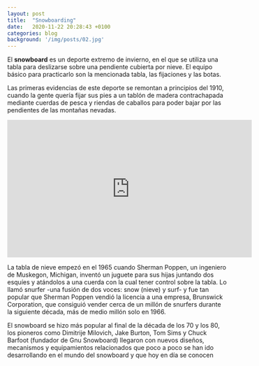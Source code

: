 ```yaml
---
layout: post
title:  "Snowboarding"
date:   2020-11-22 20:28:43 +0100
categories: blog
background: '/img/posts/02.jpg'
---
```

El **snowboard** es un deporte extremo de invierno, en el que se utiliza una tabla para deslizarse sobre una pendiente cubierta por nieve. El equipo básico para practicarlo son la mencionada tabla, las fijaciones y las botas.

Las primeras evidencias de este deporte se remontan a principios del 1910, cuando la gente quería fijar sus pies a un tablón de madera contrachapada mediante cuerdas de pesca y riendas de caballos para poder bajar por las pendientes de las montañas nevadas.

<iframe width="560" height="315" src="https://www.youtube.com/embed/F78p6ut0Kmw" frameborder="0" allow="accelerometer; autoplay; clipboard-write; encrypted-media; gyroscope; picture-in-picture" allowfullscreen></iframe>

La tabla de nieve empezó en el 1965 cuando Sherman Poppen, un ingeniero de Muskegon, Michigan, inventó un juguete para sus hijas juntando dos esquíes y atándolos a una cuerda con la cual tener control sobre la tabla. Lo llamó snurfer -una fusión de dos voces: snow (nieve) y surf- y fue tan popular que Sherman Poppen vendió la licencia a una empresa, Brunswick Corporation, que consiguió vender cerca de un millón de snurfers durante la siguiente década, más de medio millón solo en 1966.

El snowboard se hizo más popular al final de la década de los 70 y los 80, los pioneros como Dimitrije Milovich, Jake Burton, Tom Sims y Chuck Barfoot (fundador de Gnu Snowboard) llegaron con nuevos diseños, mecanismos y equipamientos relacionados que poco a poco se han ido desarrollando en el mundo del snowboard y que hoy en día se conocen
